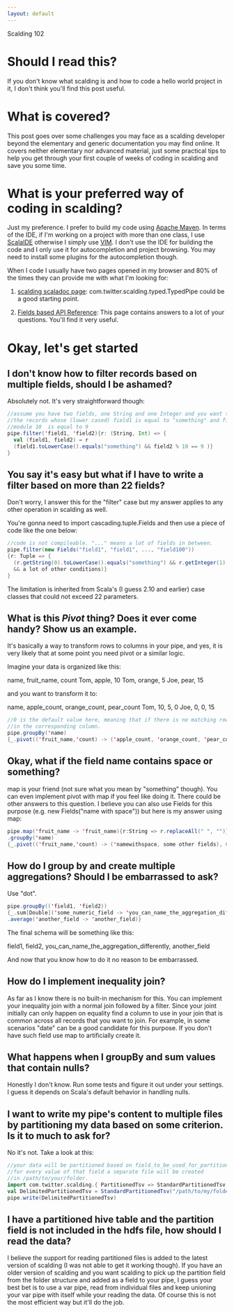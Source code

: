 ```yaml
---
layout: default
---
```


Scalding 102

# [](#header-1)Should I read this?

If you don't know what scalding is and how to code a hello world project in it, I don't think you'll find this post useful.

# [](#header-1)What is covered?

This post goes over some challenges you may face as a scalding developer beyond the elementary and generic documentation you may find online. It covers neither elementary nor advanced material, just some practical tips to help you get through your first couple of weeks of coding in scalding and save you some time.

# [](#header-1)What is your preferred way of coding in scalding?

Just my preference. I prefer to build my code using [Apache Maven](https://maven.apache.org/). In terms of the IDE, if I'm working on a project with more than one class, I use [ScalaIDE](http://scala-ide.org/) otherwise I simply use [VIM](http://www.vim.org/). I don't use the IDE for building the code and I only use it for autocompletion  and project browsing. You may need to install some plugins for the autocompletion though.

When I code I usually have two pages opened in my browser and 80% of the times they can provide me with what I'm looking for:

1. [scalding scaladoc page](http://twitter.github.io/scalding/api/index.html): com.twitter.scalding.typed.TypedPipe could be a good starting point.

2. [Fields based API Reference](https://github.com/twitter/scalding/wiki/Fields-based-API-Reference): This page contains answers to a lot of your questions. You'll find it very useful.

# [](#header-1)Okay, let's get started

## [](#header-2)I don't know how to filter records based on multiple fields, should I be ashamed?

Absolutely not. It's very straightforward though:

```scala
//assume you have two fields, one String and one Integer and you want to keep
//the records whose (lower cased) field1 is equal to "something" and field2
//module 10  is equal to 9
pipe.filter('field1, 'field2){r: (String, Int) => {
  val (field1, field2) = r
  (field1.toLowerCase().equals("something") && field2 % 10 == 9 )}
}
```

## [](#header-2)You say it's easy but what if I have to write a filter based on more than 22 fields?

Don't worry, I answer this for the "filter" case but my answer applies to any other operation in scalding as well.

You're gonna need to import cascading.tuple.Fields and then use a piece of code like the one below:

```scala
//code is not compileable. "..." means a lot of fields in between.
pipe.filter(new Fields("field1", "field1", ..., "field100"))
{r: Tuple => {
  (r.getString(0).toLowerCase().equals("something") && r.getInteger(1) % 10 == 9
  && a lot of other conditions)}
}
```

The limitation is inherited from Scala's (I guess 2.10 and earlier) case classes that could not exceed 22 parameters.

## [](#header-2)What is this _Pivot_ thing? Does it ever come handy? Show us an example.

It's basically a way to transform rows to columns in your pipe, and yes, it is very likely that at some point you need pivot or a similar logic.

Imagine your data is organized like this:

name, fruit_name, count
Tom, apple, 10
Tom, orange, 5
Joe, pear, 15

and you want to transform it to:

name, apple_count, orange_count, pear_count
Tom, 10, 5, 0
Joe, 0, 0, 15

```scala
//0 is the default value here, meaning that if there is no matching row, a 0 will be put
//in the corresponding column.
pipe.groupBy('name)
{_.pivot(('fruit_name,'count) -> ('apple_count, 'orange_count, 'pear_count), 0)}
```

## [](#header-2)Okay, what if the field name contains space or something?

map is your friend (not sure what you mean by "something" though). You can even implement pivot with map if you feel like doing it.
There could be other answers to this question. I believe you can also use Fields for this purpose (e.g. new Fields("name with space")) but here is my answer using map:

```scala
pipe.map('fruit_name -> 'fruit_name){r:String => r.replaceAll(" ", "")}
.groupBy('name)
{_.pivot(('fruit_name,'count) -> ('namewithspace, some other fields), 0)}
```

## [](#header-2)How do I group by and create multiple aggregations? Should I be embarrassed to ask?

Use "dot".

```scala
pipe.groupBy(('field1, 'field2))
{_.sum[Double]('some_numeric_field -> 'you_can_name_the_aggregation_differently)
.average('another_field -> 'another_field)}
```

The final schema will be something like this:

field1, field2, you_can_name_the_aggregation_differently, another_field

And now that you know how to do it no reason to be embarrassed.

## [](#header-2)How do I implement inequality join?

As far as I know there is no built-in mechanism for this. You can implement your inequality join with a normal join followed by a filter.
Since your joint initially can only happen on equality find a column to use in your join that is common across all records that you want to join. For example, in some scenarios "date" can be a good candidate for this purpose. If you don't have such field use map to artificially create it.

## [](#header-2)What happens when I groupBy and sum values that contain nulls?

Honestly I don't know. Run some tests and figure it out under your settings. I guess it depends on Scala's default behavior in handling nulls.

## [](#header-2)I want to write my pipe's content to multiple files by partitioning my data based on some criterion. Is it to much to ask for?

No it's not. Take a look at this:

```scala
//your data will be partitioned based on field_to_be_used_for_partitioning and
//for every value of that field a separate file will be created
//in /path/to/your/folder.
import com.twitter.scalding.{ PartitionedTsv => StandardPartitionedTsv, _ }
val DelimitedPartitionedTsv = StandardPartitionedTsv("/path/to/my/folder", "/", 'field_to_be_used_for_partitioning)
pipe.write(DelimitedPartitionedTsv)
```

## [](#header-2)I have a partitioned hive table and the partition field is not included in the hdfs file, how should I read the data?

I believe the support for reading partitioned files is added to the latest version of scalding (I was not able to get it working though). If you have an older version of scalding and you want scalding to pick up the partition field from the folder structure and added as a field to your pipe, I guess your best bet is to use a var pipe, read from individual files and keep unioning your var pipe with itself while your reading the data. Of course this is not the most efficient way but it'll do the job.
